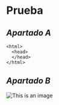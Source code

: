 # Prueba

## *Apartado A*

```
<html>
  <head>
  </head>
</html>
 ```

## *Apartado B*

![This is an image](https://www.diez.hn/binrepository/1024x680/0c0/0d0/none/3014757/RHIE/agregar-un-titulo-1_1211524_20220329104133.jpg)

